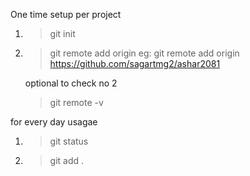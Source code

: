 <!--
    toggle terminal in vscod 
    ctrl + `  or   ctrl + j
 -->

One time setup per project
1. > git init 
2. > git remote add origin <git url>
    eg:
    > git remote add origin https://github.com/sagartmg2/ashar2081

    optional to check no 2
    > git remote -v


for every day usagae
1. > git status
2. > git add .